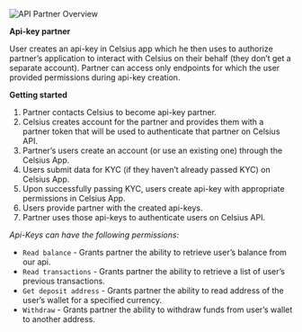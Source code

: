 ![API Partner Overview](/assets/images/api-partner.svg)

**Api-key partner**

User creates an api-key in Celsius app which he then uses to authorize partner’s application to interact with Celsius on their behalf (they don’t get a separate account).
Partner can access only endpoints for which the user provided permissions during api-key creation.

**Getting started**

1. Partner contacts Celsius to become api-key partner.
2. Celsius creates account for the partner and provides them with a partner token that will be used to authenticate that partner on Celsius API.
3. Partner’s users create an account (or use an existing one) through the Celsius App.
4. Users submit data for KYC (if they haven’t already passed KYC) on Celsius App.
5. Upon successfully passing KYC, users create api-key with appropriate permissions in Celsius App.
6. Users provide partner with the created api-keys.
7. Partner uses those api-keys to authenticate users on Celsius API.
	
_Api-Keys can have the following permissions:_
- `Read balance` - Grants partner the ability to retrieve user’s balance from our api.
- `Read transactions` - Grants partner the ability to retrieve a list of user’s previous transactions.
- `Get deposit address` - Grants partner the ability to read address of the user’s wallet for a specified currency.
- `Withdraw` - Grants partner the ability to withdraw funds from user’s wallet to another address.